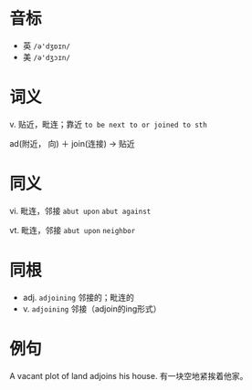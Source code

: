 # 音标

- 英 `/ə'dʒɒɪn/`
- 美 `/ə'dʒɔɪn/`

# 词义

v. 贴近，毗连；靠近
`to be next to or joined to sth`



ad(附近， 向) ＋ join(连接) → 贴近

# 同义

vi. 毗连，邻接
`abut upon` `abut against`

vt. 毗连，邻接
`abut upon` `neighbor`

# 同根

- adj. `adjoining` 邻接的；毗连的
- v. `adjoining` 邻接（adjoin的ing形式）

# 例句

A vacant plot of land adjoins his house.
有一块空地紧挨着他家。


